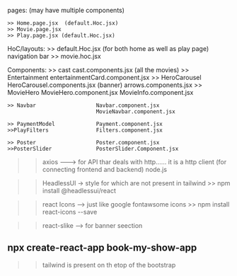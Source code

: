 

pages:  (may have multiple components)

    >> Home.page.jsx  (default.Hoc.jsx)
    >> Movie.page.jsx
    >> Play.page.jsx (default.Hoc.jsx)


HoC/layouts:
    >> default.Hoc.jsx  (for both home as well as play page)  navigation bar
    >> movie.hoc.jsx


Components:
    >> cast                     cast.components.jsx   (all the movies)
    >> Entertainment            entertainmentCard.component.jsx
    >> HeroCarousel             HeroCarousel.components.jsx  (banner)
                                arrows.components.jsx
    >> MovieHero                MovieHero.component.jsx
                                MovieInfo.component.jsx

    >> Navbar                   Navbar.component.jsx
                                MovieNavbar.component.jsx

    >> PaymentModel             Payment.component.jsx
    >>PlayFilters               Filters.component.jsx

    >> Poster                   Poster.component.jsx
    >>PosterSlider              PosterSlider.Component.jsx



>> axios  ---> for API thar deals with http...... it is a http client (for connecting frontend and backend) node.js  

>> HeadlessUl  -> style for which are not present in tailwind   >> npm install @headlessui/react

>> react Icons --> just like google fontawsome icons   >> npm install react-icons --save 

>> react-slike --> for banner seection
## npx create-react-app book-my-show-app

>> tailwind is present on th etop of the bootstrap
